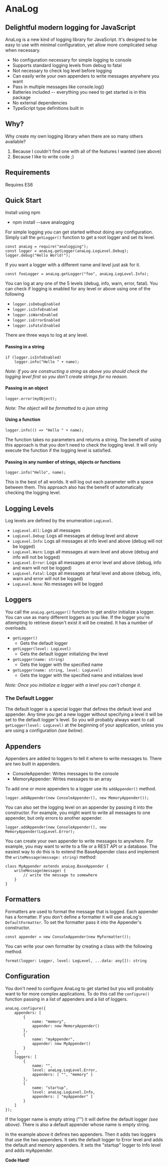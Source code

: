 # AnaLog
## Delightful modern logging for JavaScript

AnaLog is a new kind of logging library for JavaScript.
It's designed to be easy to use with minimal configuration, yet allow more complicated setup when necessary.

- No configuration necessary for simple logging to console
- Supports standard logging levels from debug to fatal
- Not necessary to check log level before logging
- Can easily write your own appenders to write messages anywhere you want
- Pass in multiple messages like console.log()
- Batteries included -- everything you need to get started is in this package
- No external dependencies
- TypeScript type definitions built in

## Why?
Why create my own logging library when there are so many others available?
1. Because I couldn't find one with all of the features I wanted (see above)
2. Because I like to write code ;)

## Requirements
Requires ES6

## Quick Start
Install using npm
- npm install --save analogging

For simple logging you can get started without doing any configuration.
Simply call the `getLogger()` function to get a root logger and set its level.

    const anaLog = require("analogging");
    const logger = anaLog.getLogger(anaLog.LogLevel.Debug);
    logger.debug("Hello World!");

If you want a logger with a different name and level just ask for it.

    const fooLogger = anaLog.getLogger("foo", anaLog.LogLevel.Info);

You can log at any one of the 5 levels (debug, info, warn, error, fatal).
You can check if logging is enabled for any level or above using one of the following
- `logger.isDebugEnabled`
- `logger.isInfoEnabled`
- `logger.isWarnEnabled`
- `logger.isErrorEnabled`
- `logger.isFatalEnabled`

There are three ways to log at any level.

#### Passing in a string
    if (logger.isInfoEnabled)
        logger.info("Hello " + name);

*Note: If you are constructing a string as above you should check the logging level first so you don't create strings for no reason.*

#### Passing in an object
    logger.error(myObject);

*Note: The object will be formatted to a json string*

#### Using a function
    logger.info(() => "Hello " + name);

The function takes no parameters and returns a string.
The benefit of using this approach is that you don't need to check the logging level.
It will only execute the function if the logging level is satisfied.

#### Passing in any number of strings, objects or functions
    logger.info("Hello", name);

This is the best of all worlds.
It will log out each parameter with a space between them.
This approach also has the benefit of automatically checking the logging level.

## Logging Levels
Log levels are defined by the enumeration `LogLevel`.

- `LogLevel.All`: Logs all messages
- `LogLevel.Debug`: Logs all messages at debug level and above
- `LogLevel.Info`: Logs all messages at info level and above (debug will not be logged)
- `LogLevel.Warn`: Logs all messages at warn level and above (debug and info will not be logged)
- `LogLevel.Error`: Logs all messages at error level and above (debug, info and warn will not be logged)
- `LogLevel.Fatal`: Logs all messages at fatal level and above (debug, info, warn and error will not be logged)
- `LogLevel.None`: No messages will be logged

## Loggers
You call the `anaLog.getLogger()` function to get and/or initialize a logger.
You can use as many different loggers as you like.
If the logger you're attempting to retrieve doesn't exist it will be created.
It has a number of overloads.

- `getLogger()`
    - Gets the default logger
- `getLogger(level: LogLevel)`
    - Gets the default logger initializing the level
- `getLogger(name: string)`
    - Gets the logger with the specified name
- `getLogger(name: string, level: LogLevel)`
    - Gets the logger with the specified name and initializes level

*Note: Once you initialize a logger with a level you can't change it.*

### The Default Logger
The default logger is a special logger that defines the default level and appender.
Any time you get a new logger without specifying a level it will be set to the default logger's level.
So you will probably always want to call `getLogger(level: LogLevel)` at the beginning of your application, unless you are using a configuration *(see below)*.

## Appenders
Appenders are added to loggers to tell it where to write messages to.
There are two built in appenders.

- ConsoleAppender: Writes messages to the console
- MemoryAppender: Writes messages to an array

To add one or more appenders to a logger use its `addAppender()` method.

    logger.addAppender(new ConsoleAppender(), new MemoryAppender());

You can also set the logging level on an appender by passing it into the constructor.
For example, you might want to write all messages to one appender, but only errors to another appender.

    logger.addAppender(new ConsoleAppender(), new MemoryAppender(LogLevel.Error);

You can create your own appender to write messages to anywhere.
For example, you may want to write to a file or a REST API or a database.
The easiest way to do this is to extend the BaseAppender class and implement the `writeMessage(message: string)` method:

    class MyAppender extends anaLog.BaseAppender {
        writeMessage(message) {
            // write the message to somewhere
        }
    }

## Formatters
Formatters are used to format the message that is logged. Each appender has a formatter.
If you don't define a formatter it will use anaLog's `DefaultFormatter`.
To set the formatter pass it into the Appender's constructor.

    const appender = new ConsoleAppender(new MyFormatter());

You can write your own formatter by creating a class with the following method.

    format(logger: Logger, level: LogLevel, ...data: any[]): string

## Configuration
You don't need to configure AnaLog to get started but you will probably want to for more complex applications.
To do this call the `configure()` function passing in a list of appenders and a list of loggers.

    anaLog.configure({
        appenders: [
            {
                name: "memory",
                appender: new MemoryAppender()
            },
            {
                name: "myAppender",
                appender: new MyAppender()
            }
        ],
        loggers: [
            {
                name: "",
                level: anaLog.LogLevel.Error,
                appenders: [ "", "memory" ]
            },
            {
                name: "startup",
                level: anaLog.LogLevel.Info,
                appenders: [ "myAppender" ]
            }
        ]
    });

If the logger name is empty string ("") it will define the default logger *(see above)*.
There is also a default appender whose name is empty string.

In the example above it defines two appenders. Then it adds two loggers that use the two appenders. It sets the default logger to Error level and adds the default and memory appenders. It sets the "startup" logger to Info level and adds myAppender.

**Code Hard!**